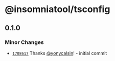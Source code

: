 # @insomniatool/tsconfig

## 0.1.0

### Minor Changes

- [`1708617`](https://github.com/yonycalsin/insomniatool/commit/1708617a0ece3216da0600d5edc695e63b7430d7) Thanks [@yonycalsin](https://github.com/yonycalsin)! - initial commit
